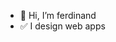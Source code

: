 - 👋 Hi, I’m ferdinand
- ✅ I design web apps

<!---
ferdinandalexander/ferdinandalexander is a ✨ well ✨ , you have to find out .
--->
